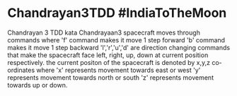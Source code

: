 # Chandrayan3TDD #IndiaToTheMoon
Chandrayan 3 TDD kata
Chandrayaan3 spacecraft moves through commands
where 'f' command makes it move 1 step forward
'b' command makes it move 1 step backward
'l','r','u','d' are direction changing commands that make the spacecraft face left, right, up, down at current position respectively.
the current positon of the spacecraft is denoted by x,y,z co-ordinates
where 'x' represents movement towards east or west
'y' represents movement towards north or south
'z' represents movement towards up or down.

